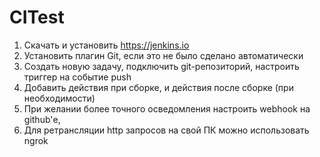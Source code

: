 # CITest

1. Скачать и установить https://jenkins.io
2. Установить плагин Git, если это не было сделано автоматически
3. Создать новую задачу, подключить git-репозиторий, настроить триггер на событие push
4. Добавить действия при сборке, и действия после сборке (при необходимости)
5. При желании более точного осведомления настроить webhook на github'е,
6. Для ретрансляции http запросов на свой ПК можно использовать ngrok